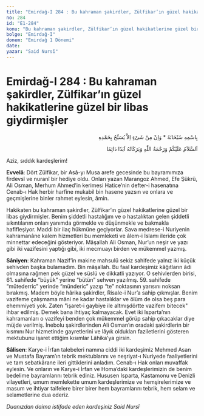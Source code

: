 ```yaml
---
title: "Emirdağ-I 284 : Bu kahraman şakirdler, Zülfikar’ın güzel hakikatlerine güzel bir libas giydirmişler"
no: 284
id: "E1-284"
konu: "Bu kahraman şakirdler, Zülfikar’ın güzel hakikatlerine güzel bir libas giydirmişler"
bolge: "Emirdağ-I"
donem: "Emirdağ 1 Dönemi"
date: 
yazar: "Said Nursî"
---
```


# Emirdağ-I 284 : Bu kahraman şakirdler, Zülfikar’ın güzel hakikatlerine güzel bir libas giydirmişler

<p class="arabic" dir="rtl" title="Meal: “Subhân Allah’ın adıyla” * “Hiçbir şey yoktur ki O'nu hamd ile tesbih etmesin” [İsrâ 17:44]">بِاسْمِهِ سُبْحَانَهُ * وَاِنْ مِنْ شَىْءٍ اِلاَّ يُسَبِّحُ بِحَمْدِهِ</p>

<p class="arabic" dir="rtl" title="Meal: “Allah’ın selâmı, rahmeti ve bereketleri, ebedî ve dâimî olarak üzerinize olsun.”">اَلسَّلاَمُ عَلَيْكُمْ وَرَحْمَةُ اللّٰهِ وَبَرَكَاتُهُ اَبَدًا دَائِمًا</p>

Aziz, sıddık kardeşlerim!

**Evvelâ**: Dört Zülfikar, bir Asâ-yı Musa arefe gecesinde bu bayramımıza firdevsî ve nuranî bir hediye oldu. Onları yazan Marangoz Ahmed, Efe Şükrü, Ali Osman, Merhum Ahmed’in kerimesi Hatice’nin defter-i hasenatına Cenab-ı Hak herbir harfine mukabil bin hasene yazsın ve onlara ve geçmişlerine binler rahmet eylesin, âmin.

Hakikaten bu kahraman şakirdler, Zülfikar’ın güzel hakikatlerine güzel bir libas giydirmişler. Benim şiddetli hastalığım ve o hastalıktan gelen şiddetli sıkıntılarım onları yanımda görmekle ve düşünmekle ve bakmakla hafifleşiyor. Maddi bir ilaç hükmüne geçiyorlar. Sava medrese-i Nuriyenin kahramanâne kalem hizmetleri bu memleketi ve âlem-i İslamı ileride çok minnettar edeceğini gösteriyor. Mâşallah Ali Osman, Nur’un neşir ve yazı gibi iki vazifesini yaptığı gibi, iki mecmuayı birden ve mükemmel yazmış.

**Sâniyen**: Kahraman Nazif’in makine mahsulü sekiz sahifede yalnız iki küçük sehivden başka bulamadım. Bin mâşallah. Bu faal kardeşimiz kâğıtların âdi olmasına rağmen pek güzel ve süslü ve dikkatli yazıyor. O sehivlerden birisi, 61. sahifede “büyük” yerine “bütün” sehven yazılmış. 59. sahifede “mütederric” yerinde “münderic” yazıp “te” noktasının yarısını noksan bırakmış. Madem böyle hârika şakirdler, Risale-i Nur’a sahip çıkmışlar. Benim vazifeme çalışmama mâni ne kadar hastalıklar ve ölüm de olsa beş para ehemmiyeti yok. Zaten "işaret-i gaybiye ile altmışdörtte vazifem bitecek" ihbar edilmiş. Demek bana ihtiyaç kalmayacak. Evet iki Isparta’nın kahramanları o vazifeyi benden çok mükemmel görüp sahip çıkacaklar diye müjde verilmiş. İnebolu şakirdlerinden Ali Osman’ın oradaki şakirdlerin bir kısmını Nur hizmetinde gayretlerini ve lâyık oldukları faziletlerini gösteren mektubunu işaret ettiğim kısımlar Lâhika’ya girsin.

**Sâlisen**: Karye-i İrfan talebeleri namına ciddi iki kardeşimiz Mehmed Asan ve Mustafa Bayram’ın tebrik mektublarını ve neşriyat-ı Nuriyede faaliyetlerini ve tam sebatkârane ileri gittiklerini anladım. Cenab-ı Hak onları muvaffak eylesin. Ve onların ve Karye-i İrfan ve Homa’daki kardeşlerimizin de benim bedelime bayramlarını tebrik ediniz. Hususen Isparta, Kastamonu ve Denizli vilayetleri, umum memlekette umum kardeşlerimize ve hemşirelerimize ve masum ve ihtiyar taifelere birer birer hem bayramlarını tebrik, hem selam ve selametlerine dua ederiz.

*Duanızdan daima istifade eden kardeşiniz*
*Said Nursî*
